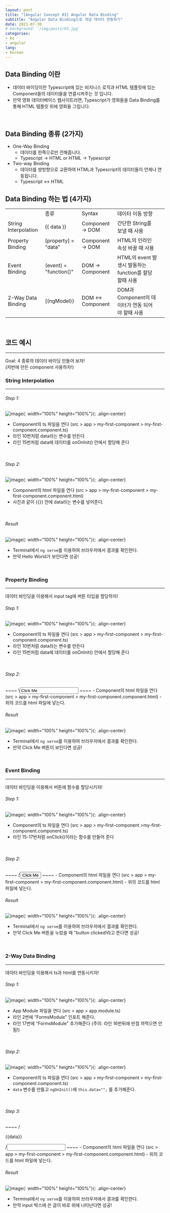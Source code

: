 ```yaml
---
layout: post
title: "[Angular Concept 03] Angular Data Binding"
subtitle: "Angular Data Binding으로 개념 데이터 연동하기"
date: 2021-07-30
# background: '/img/posts/03.jpg'
categories:
- ko
- angular
lang:
- Korean
---
```


## Data Binding 이란
- 데이터 바이딩이란 Typescript에 있는 비지니스 로직과 HTML 템플릿에 있는 Component들의 데이터들을 연결시켜주는 것 입니다.
- 만약 영화 데이터베이스 웹사이트라면, Typescript가 영화들을 Data Binding를 통해 HTML 템플릿 위에 영화들 그립니다.
<br>

## Data Binding 종류 (2가지)
- One-Way Binding
  - 데이터를 한쪽으로만 전해줍니다.
  - Typescript -> HTML or HTML -> Typescript
- Two-way Binding
  - 데이터를 쌍방향으로 교환하여 HTML과 Typescript의 데이터들이 언제나 연동됩니다.
  - Typescript <-> HTML

## Data Binding 하는 법 (4가지)
<table>
    <th>
        <td>종류</td>
        <td>Syntax</td>
        <td>데이터 이동 방향</td>
        <td></td>
    </th>
    <tr>
        <td>String Interpolation</td>
        <td>{{ data }}</td>
        <td>Component -> DOM</td>
        <td>간단한 String를 보낼 때 사용</td>
    </tr>
    <tr>
        <td>Property Binding</td>
        <td>[property] = "data"</td>
        <td>Component -> DOM</td>
        <td>HTML의 인라인 속성 바꿀 때 사용</td>
    </tr>
    <tr>
        <td>Event Binding</td>
        <td>(event) = "function()"</td>
        <td>DOM -> Component</td>
        <td>HTML의 event 발생시 발동하는 function를 할당 할때 사용</td>
    </tr>
    <tr>
        <td>2-Way Data Binding</td>
        <td>[(ngModel)}</td>
        <td>DOM <-> Component</td>
        <td>DOM과 Component의 데이터가 연동 되어야 할때 사용</td>
    </tr>
</table>
<br>

## 코드 예시
***
Goal: 4 종류의 데이터 바이딩 만들어 보자!  
(저번에 만든 component 사용하자!)
<br>

### String Interpolation
***
<h6>Step 1:</h6> 

![image](https://user-images.githubusercontent.com/44415731/127726013-6b2d770f-67f5-47b4-8a8f-61788c44a2ae.png){: width="100%" height="100%"}{: .align-center}  
- Component의 ts 파일을 연다 (src > app > my-first-component > my-first-component.component.ts)
- 라인 10번처럼 data라는 변수를 만든다
- 라인 15번처럼 data에 데이터를 onOnInit() 안에서 할당해 준다
<br>

<h6>Step 2:</h6> 

![image](https://user-images.githubusercontent.com/44415731/127726048-7dfd8640-31de-4665-8418-4ead27c4039f.png){: width="100%" height="100%"}{: .align-center}  
- Component의 html 파일을 연다 (src > app > my-first-component > my-first-component.component.html)
- 사진과 같이 {{}} 안에 data라는 변수를 넣어준다.
<br>

<h6>Result</h6>

![image](https://user-images.githubusercontent.com/44415731/127726118-a46af02b-58b2-496d-a65f-817d8e802854.png){: width="100%" height="100%"}{: .align-center}  
- Terminal에서 <code>ng serve</code>를 이용하여 브라우저에서 결과를 확인한다.
- 만약 Hello World가 보인다면 성공!
<br>

### Property Binding
***
데이터 바인딩을 이용해서 input tag에 버튼 타입을 할당하자!
<br>

<h6>Step 1:</h6>

![image](https://user-images.githubusercontent.com/44415731/127726539-93e6c190-a16b-4396-9db1-5252c7b993ed.png){: width="100%" height="100%"}{: .align-center}  
- Component의 ts 파일을 연다 (src > app > my-first-component > my-first-component.component.ts)
- 라인 10번처럼 data라는 변수를 만든다
- 라인 15번처럼 data에 데이터를 onOnInit() 안에서 할당해 준다
<br>

<h6>Step 2:</h6>
~~~~
\<input [type]="attr" value="Click Me"/>
~~~~
- Component의 html 파일을 연다 (src > app > my-first-component > my-first-component.component.html)
- 위의 코드를 html 파일에 넣는다.  
<br>

<h6>Result</h6>

![image](https://user-images.githubusercontent.com/44415731/127726586-a3db0fa2-8fea-4af9-b964-52d28a562c92.png){: width="100%" height="100%"}{: .align-center}  
- Terminal에서 <code>ng serve</code>를 이용하여 브라우저에서 결과를 확인한다.
- 만약 Click Me 버튼이 보인다면 성공!
<br>

### Event Binding
***
데이터 바인딩을 이용해서 버튼에 함수를 할당시키자!
<br>

<h6>Step 1:</h6>

![image](https://user-images.githubusercontent.com/44415731/127726695-0fe1859f-48ca-4cb1-9e36-a5f3734a52d7.png){: width="100%" height="100%"}{: .align-center}  
- Component의 ts 파일을 연다 (src > app > my-first-component >my-first-component.component.ts)
- 라인 15-17번처럼 onClick()이라는 함수를 만들어 준다
<br>

<h6>Step 2:</h6>
~~~~
/<input type="button" value="Click Me" (click)="onClick()"/>
~~~~
- Component의 html 파일을 연다 (src > app > my-first-component > my-first-component.component.html)
- 위의 코드를 html 파일에 넣는다.  
<br>

<h6>Result</h6>

![image](https://user-images.githubusercontent.com/44415731/127726736-32be39a6-d12a-4bd5-a38c-820cfb2efbf1.png){: width="100%" height="100%"}{: .align-center}  
- Terminal에서 <code>ng serve</code>를 이용하여 브라우저에서 결과를 확인한다.
- 만약 Click Me 버튼을 누렀을 때 "button clicked!라고 뜬다면 성공!
<br>

### 2-Way Data Binding
***
데이터 바인딩을 이용해서 ts과 html를 연동시키자!
<br>

<h6>Step 1:</h6>

![image](https://user-images.githubusercontent.com/44415731/127727040-3284249f-a146-487c-bfcb-c19ed69a99ae.png){: width="100%" height="100%"}{: .align-center}  
- App Module 파일을 연다 (src > app > app.module.ts)
- 라인 2번에 "FormsModule" 인포트 해준다.
- 라인 17번에 "FormsModule" 추가해준다 (주의: 라인 16번뒤에 반점 까먹으면 안됨!)
<br>

<h6>Step 2:</h6>

![image](https://user-images.githubusercontent.com/44415731/127727164-55343698-e699-4f86-bcdf-28fdb0d7afa5.png){: width="100%" height="100%"}{: .align-center}  
- Component의 ts 파일을 연다 (src > app > my-first-component > my-first-component.component.ts)
- <code>data</code> 변수를 만들고 <code>ngOnInit()</code>에 <code>this.data="";</code> 를 추가해준다.
<br>

<h6>Step 3:</h6>
~~~~
/<p>{{data}}</p>
/<input type="text" [(ngModel)]="data" />
~~~~
- Component의 html 파일을 연다 (src > app > my-first-component > my-first-component.component.html)
- 위의 코드를 html 파일에 넣는다.  
<br>

<h6>Result</h6>

![image](https://user-images.githubusercontent.com/44415731/127726991-43d82473-173c-43b2-ba0a-2ea39865b91a.png){: width="100%" height="100%"}{: .align-center}  
- Terminal에서 <code>ng serve</code>를 이용하여 브라우저에서 결과를 확인한다.
- 만약 input 박스에 쓴 글이 바로 위에 나타난다면 성공!
<br>